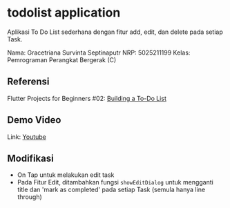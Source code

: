 # todolist application

Aplikasi To Do List sederhana dengan fitur add, edit, dan delete pada setiap Task.

Nama: Gracetriana Survinta Septinaputr
NRP: 5025211199
Kelas: Pemrograman Perangkat Bergerak (C)

## Referensi
Flutter Projects for Beginners #02: [Building a To-Do List](https://medium.com/@frojho/flutter-projects-for-beginners-02-building-a-to-do-list-790acb8720d9)

## Demo Video
Link: [Youtube](https://youtu.be/PZvhB3jvqVU)

## Modifikasi
- On Tap untuk melakukan edit task
- Pada Fitur Edit, ditambahkan fungsi `showEditDialog` untuk mengganti title dan 'mark as completed' pada setiap Task (semula hanya line through)